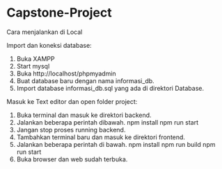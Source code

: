 # Capstone-Project

Cara menjalankan di Local

Import dan koneksi database:
1. Buka XAMPP 
2. Start mysql
3. Buka http://localhost/phpmyadmin
4. Buat database baru dengan nama informasi_db.
5. Import database informasi_db.sql yang ada di direktori Database.

Masuk ke Text editor dan open folder project:
1. Buka terminal dan masuk ke direktori backend.
2. Jalankan beberapa perintah dibawah.
    npm install
    npm run start
3. Jangan stop proses running backend.
4. Tambahkan terminal baru dan masuk ke direktori frontend.
5. Jalankan beberapa perintah di bawah.
   npm install
   npm run build
   npm run start
6. Buka browser dan web sudah terbuka.
